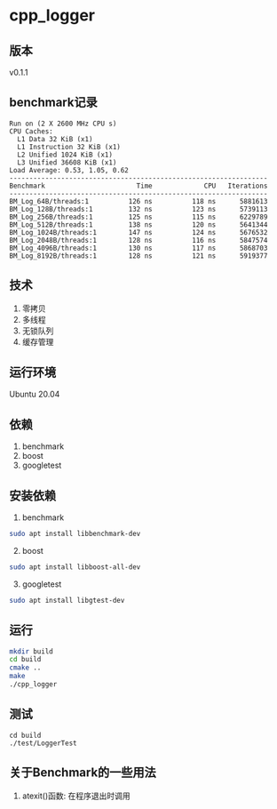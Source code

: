 # cpp_logger

## 版本
v0.1.1

## benchmark记录

```
Run on (2 X 2600 MHz CPU s)
CPU Caches:
  L1 Data 32 KiB (x1)
  L1 Instruction 32 KiB (x1)
  L2 Unified 1024 KiB (x1)
  L3 Unified 36608 KiB (x1)
Load Average: 0.53, 1.05, 0.62
-----------------------------------------------------------------
Benchmark                       Time             CPU   Iterations
-----------------------------------------------------------------
BM_Log_64B/threads:1          126 ns          118 ns      5881613
BM_Log_128B/threads:1         132 ns          123 ns      5739113
BM_Log_256B/threads:1         125 ns          115 ns      6229789
BM_Log_512B/threads:1         138 ns          120 ns      5641344
BM_Log_1024B/threads:1        147 ns          124 ns      5676532
BM_Log_2048B/threads:1        128 ns          116 ns      5847574
BM_Log_4096B/threads:1        130 ns          117 ns      5868703
BM_Log_8192B/threads:1        128 ns          121 ns      5919377
```

## 技术

1. 零拷贝
2. 多线程
3. 无锁队列
4. 缓存管理

## 运行环境

Ubuntu 20.04

## 依赖

1. benchmark
2. boost
3. googletest

## 安装依赖

1. benchmark

```bash
sudo apt install libbenchmark-dev
```

2. boost

```bash
sudo apt install libboost-all-dev
```

3. googletest

```bash
sudo apt install libgtest-dev
```



## 运行

```bash
mkdir build
cd build
cmake ..
make
./cpp_logger
```

## 测试

```
cd build
./test/LoggerTest
```

## 关于Benchmark的一些用法
1. atexit()函数: 在程序退出时调用